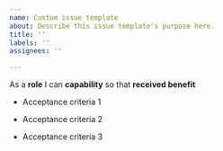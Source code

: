 ```yaml
---
name: Custom issue template
about: Describe this issue template's purpose here.
title: ''
labels: ''
assignees: ''

---
```


As a **role** I can **capability** so that **received benefit** 

- Acceptance criteria 1 

- Acceptance criteria 2 

- Acceptance criteria 3
